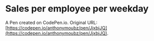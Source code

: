 # Sales per employee per weekday

A Pen created on CodePen.io. Original URL: [https://codepen.io/anthonymoubz/pen/JjxbjJQ](https://codepen.io/anthonymoubz/pen/JjxbjJQ).

